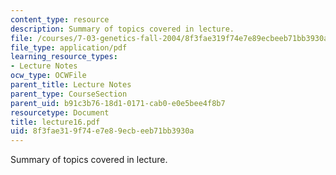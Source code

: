 ```yaml
---
content_type: resource
description: Summary of topics covered in lecture.
file: /courses/7-03-genetics-fall-2004/8f3fae319f74e7e89ecbeeb71bb3930a_lecture16.pdf
file_type: application/pdf
learning_resource_types:
- Lecture Notes
ocw_type: OCWFile
parent_title: Lecture Notes
parent_type: CourseSection
parent_uid: b91c3b76-18d1-0171-cab0-e0e5bee4f8b7
resourcetype: Document
title: lecture16.pdf
uid: 8f3fae31-9f74-e7e8-9ecb-eeb71bb3930a
---
```

Summary of topics covered in lecture.

